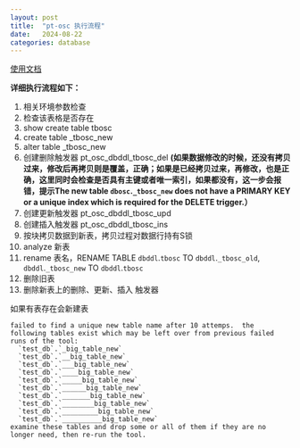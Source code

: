 ```yaml
---
layout: post
title:  "pt-osc 执行流程"
date:   2024-08-22
categories: database
---
```


[使用文档](https://docs.percona.com/percona-toolkit/pt-online-schema-change.html)

**详细执行流程如下：**
1. 相关环境参数检查
2. 检查该表格是否存在
3. show create table tbosc
4. create table _tbosc_new
5. alter table _tbosc_new 
6. 创建删除触发器 pt_osc_dbddl_tbosc_del **(如果数据修改的时候，还没有拷贝过来，修改后再拷贝则是覆盖，正确；如果是已经拷贝过来，再修改，也是正确，这里同时会检查是否具有主键或者唯一索引，如果都没有，这一步会报错，提示The new table `dbosc`.`_tbosc_new` does not have a PRIMARY KEY or a unique index which is required for the DELETE trigger.）**
7. 创建更新触发器 pt_osc_dbddl_tbosc_upd
8. 创建插入触发器 pt_osc_dbddl_tbosc_ins
9. 按块拷贝数据到新表，拷贝过程对数据行持有S锁
10. analyze 新表
11. rename 表名，RENAME TABLE `dbddl`.`tbosc` TO `dbddl`.`_tbosc_old`, `dbddl`.`_tbosc_new` TO `dbddl`.`tbosc`
12. 删除旧表
13. 删除新表上的删除、更新、插入 触发器

如果有表存在会新建表
```
failed to find a unique new table name after 10 attemps.  the following tables exist which may be left over from previous failed runs of the tool:
  `test_db`.`_big_table_new`
  `test_db`.`__big_table_new`
  `test_db`.`___big_table_new`
  `test_db`.`____big_table_new`
  `test_db`.`_____big_table_new`
  `test_db`.`______big_table_new`
  `test_db`.`_______big_table_new`
  `test_db`.`________big_table_new`
  `test_db`.`_________big_table_new`
  `test_db`.`__________big_table_new`
examine these tables and drop some or all of them if they are no longer need, then re-run the tool.
```
